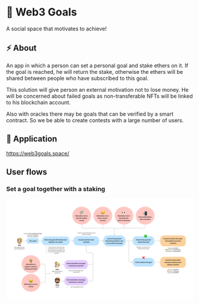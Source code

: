 # 🎯 Web3 Goals

A social space that motivates to achieve!

## ⚡ About

An app in which a person can set a personal goal and stake ethers on it. If the goal is reached, he will return the stake, otherwise the ethers will be shared between people who have subscribed to this goal.

This solution will give person an external motivation not to lose money. He will be concerned about failed goals as non-transferable NFTs will be linked to his blockchain account.

Also with oracles there may be goals that can be verified by a smart contract. So we be able to create contests with a large number of users.

## 🔗 Application

https://web3goals.space/

## User flows

### Set a goal together with a staking

![User flow / Set a goal together with a staking](profile/images/user-flow-set-goal-with-staking.png)